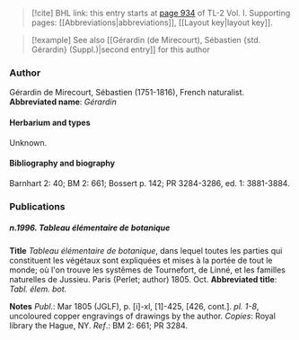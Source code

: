 > [!cite] BHL link: this entry starts at [page 934](https://www.biodiversitylibrary.org/page/33121065) of TL-2 Vol. I.
> Supporting pages: [[Abbreviations|abbreviations]], [[Layout key|layout key]].

> [!example] See also [[Gérardin (de Mirecourt), Sébastien {std. Gérardin} (Suppl.)|second entry]] for this author

### Author

Gérardin de Mirecourt, Sébastien (1751-1816), French naturalist. 
**Abbreviated name**: *Gérardin*

#### Herbarium and types

Unknown.

#### Bibliography and biography

Barnhart 2: 40; BM 2: 661; Bossert p. 142; PR 3284-3286, ed. 1: 3881-3884.

### Publications

##### n.1996. Tableau élémentaire de botanique

**Title**
*Tableau élémentaire de botanique*, dans lequel toutes les parties qui constituent les végétaux sont expliquées et mises à la portée de tout le monde; où l'on trouve les systêmes de Tournefort, de Linné, et les familles naturelles de Jussieu. Paris (Perlet; author) 1805. Oct.
**Abbreviated title**: *Tabl. élem. bot.*

**Notes**
*Publ*.: Mar 1805 (JGLF), p. \[i\]-xl, \[1\]-425, \[426, cont.\]. *pl. 1-8*, uncoloured copper engravings of drawings by the author. *Copies*: Royal library the Hague, NY.
*Ref*.: BM 2: 661; PR 3284.

